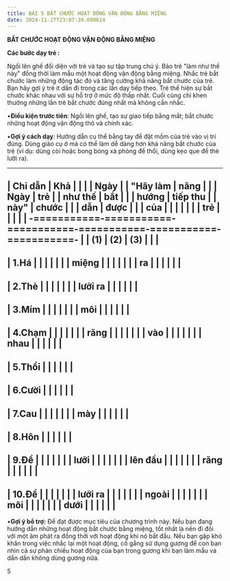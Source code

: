 ```yaml
---
title: BÀI 5 BẮT CHƯỚC HOẠT ĐỘNG VẬN ĐỘNG BẰNG MIỆNG
date: 2024-11-27T23:07:39.698614
---
```


**BẮT CHƯỚC HOẠT ĐỘNG VẬN ĐỘNG BẰNG MIỆNG**

**Các bước dạy trẻ :**

Ngồi lên ghế đối diện với trẻ và tạo sự tập trung chú ý. Bảo trẻ "làm
như thế này" đồng thời làm mẫu một hoạt động vận động bằng miệng. Nhắc
trẻ bắt chước làm những động tác đó và tăng cường khả năng bắt chước
của trẻ. Bạn hãy gợi ý trẻ ít dần đi trong các lần dạy tiếp theo. Trẻ
thể hiện sự bắt chước khác nhau với sự hỗ trợ ở mức độ thấp nhất. Cuối
cùng chỉ khen thưởng những lần trẻ bắt chước đúng nhất mà không cần
nhắc.

•**Điều kiện trước tiên**: Ngồi lên ghế, tạo sự giao tiếp bằng mắt;
bắt chước những hoạt động vận động thô và chính xác.

•**Gợi ý cách dạy**: Hướng dẫn cụ thể bằng tay để đặt mồm của trẻ vào
vị trí đúng. Dùng giáo cụ ở mà có thể làm dễ dàng hơn khả năng bắt
chước của trẻ (ví dụ: dùng còi hoặc bong bóng xà phòng để thổi, dùng
kẹo que để thè lưỡi ra).

-------------------------------------------------------------------------
| **Chỉ dẫn | **Khả   |           |           |         | **Ngày** |
| "Hãy làm  | năng    |           |           | **Ngày** | **trẻ     |
| như thế   | bắt     |           |           | **hướng | tiếp thu  |
| này"**    | chước   |           |           | dẫn**   | được**    |
|           | của     |           |           |           |           |
|           | trẻ**   |           |           |           |           |
-===========-===========-===========-===========-===========-===========-
|           | **(1)**   | **(2)**   | **(3)**   |           |           |
-------------------------------------------------------------------------
| 1.Há    |           |           |           |           |           |
| miệng   |           |           |           |           |           |
| ra      |           |           |           |           |           |
-------------------------------------------------------------------------
| 2.Thè   |           |           |           |           |           |
| lưỡi ra |           |           |           |           |           |
-------------------------------------------------------------------------
| 3.Mím   |           |           |           |           |           |
| môi     |           |           |           |           |           |
-------------------------------------------------------------------------
| 4.Chạm  |           |           |           |           |           |
| răng    |           |           |           |           |           |
| vào     |           |           |           |           |           |
| nhau    |           |           |           |           |           |
-------------------------------------------------------------------------
| 5.Thổi  |           |           |           |           |           |
-------------------------------------------------------------------------
| 6.Cười  |           |           |           |           |           |
-------------------------------------------------------------------------
| 7.Cau   |           |           |           |           |           |
| mày     |           |           |           |           |           |
-------------------------------------------------------------------------
| 8.Hôn   |           |           |           |           |           |
-------------------------------------------------------------------------
| 9.Để    |           |           |           |           |           |
| lưỡi    |           |           |           |           |           |
| lên đầu |           |           |           |           |           |
| răng    |           |           |           |           |           |
-------------------------------------------------------------------------
| 10.Để   |           |           |           |           |           |
| lưỡi ra |           |           |           |           |           |
| ngoài   |           |           |           |           |           |
| môi     |           |           |           |           |           |
| dưới    |           |           |           |           |           |
-------------------------------------------------------------------------

•**Gợi ý bổ trợ:** Để đạt được mục tiêu của chương trình này. Nếu bạn
đang hướng dẫn những hoạt động bắt chước bằng miệng, tốt nhất là nên
đi đôi với một âm phát ra đồng thời với hoạt động khi nó bắt đầu. Nếu
bạn gặp khó khăn trong việc nhắc lại một hoạt động, cố gắng sử dụng
gương để con bạn nhìn cả sự phản chiếu hoạt động của bạn trong gương
khi bạn làm mẫu và dần dần không dùng gương nữa.

5

